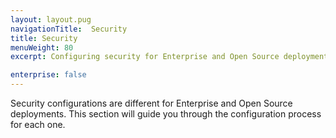 ```yaml
---
layout: layout.pug
navigationTitle:  Security
title: Security
menuWeight: 80
excerpt: Configuring security for Enterprise and Open Source deployments

enterprise: false
---
```

Security configurations are different for Enterprise and Open Source deployments. This section will guide you through the configuration process for each one.
